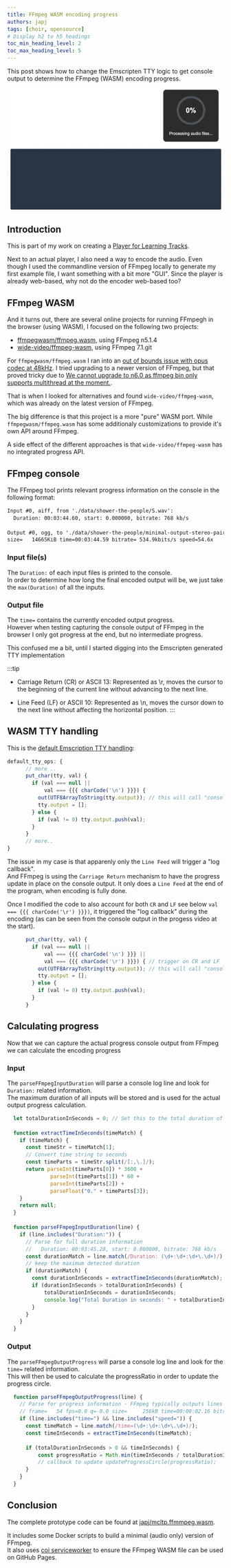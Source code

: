 ```yaml
---
title: FFmpeg WASM encoding progress
authors: japj
tags: [choir, opensource]
# Display h2 to h5 headings
toc_min_heading_level: 2
toc_max_heading_level: 5
---
```


This post shows how to change the Emscripten TTY logic to get console output to determine the FFmpeg (WASM) encoding progress.

![](./FFmpeg_console_progress.gif)

<!-- truncate -->

## Introduction

This is part of my work on creating a [Player for Learning Tracks](/blog/2025/03/23/multichannel-opus-player-proof-of-concept/index.md). 

Next to an actual player, I also need a way to encode the audio. Even though I used
the commandline version of FFmpeg locally to generate my first example file, I want something
with a bit more "GUI". Since the player is already web-based, why not do the encoder web-based too?

## FFmpeg WASM
And it turns out, there are several online projects for running FFmpegh in the browser (using WASM), I focused on the following two projects:

- [ffmpegwasm/ffmpeg.wasm](https://github.com/ffmpegwasm/ffmpeg.wasm), using FFmpeg n5.1.4<br/>
- [wide-video/ffmpeg-wasm](https://github.com/wide-video/ffmpeg-wasm), using FFmpeg 7.1.git<br/>


For `ffmpegwasm/ffmpeg.wasm` I ran into an [out of bounds issue with opus codec at 48kHz](https://github.com/ffmpegwasm/ffmpeg.wasm/issues/867). I tried upgrading to a newer version of FFmpeg, but that proved tricky due to [We cannot upgrade to n6.0 as ffmpeg bin only supports multithread at the moment.](https://github.com/ffmpegwasm/ffmpeg.wasm/issues/743).

That is when I looked for alternatives and found `wide-video/ffmpeg-wasm`, which was already on the latest version of FFmpeg.<br/>

The big difference is that this project is a more "pure" WASM port. While `ffmpegwasm/ffmpeg.wasm` has some additionaly customizations to provide it's own API around FFmpeg.

A side effect of the different approaches is that `wide-video/ffmpeg-wasm` has no integrated progress API.

## FFmpeg console

The FFmpeg tool prints relevant progress information on the console in the following format:

```txt
Input #0, aiff, from './data/shower-the-people/S.wav':
  Duration: 00:03:44.60, start: 0.000000, bitrate: 768 kb/s

Output #0, ogg, to './data/shower-the-people/minimal-output-stereo-pairs.opus':
size=   14665KiB time=00:03:44.59 bitrate= 534.9kbits/s speed=54.6x
```

### Input file(s)

The `Duration:` of each input files is printed to the console.<br/>
In order to determine how long the final encoded output will be, we just take the `max(Duration)` of all the inputs.

### Output file

The `time=` contains the currently encoded output progress.<br/>
However when testing capturing the console output of FFmpeg in the browser I only got progress at the end, but no intermediate progress.

This confused me a bit, until I started digging into the Emscripten generated TTY implementation

:::tip
- Carriage Return (CR) or ASCII 13: Represented as \r, moves the cursor to the beginning of the current line without advancing to the next line.

- Line Feed (LF) or ASCII 10: Represented as \n, moves the cursor down to the next line without affecting the horizontal position.
:::

## WASM TTY handling

This is the [default Emscription TTY handling](https://github.com/emscripten-core/emscripten/blob/main/src/lib/libtty.js):

```js
default_tty_ops: {
      // more ..
      put_char(tty, val) {
        if (val === null || 
            val === {{{ charCode('\n') }}}) {
          out(UTF8ArrayToString(tty.output)); // this will call "console.log" or custom "print" callback
          tty.output = [];
        } else {
          if (val != 0) tty.output.push(val);
        }
      }
      // more..
}
```


The issue in my case is that apparenly only the `Line Feed` will trigger a "log callback".<br/>
And FFmpeg is using the `Carriage Return` mechanism to have the progress update in place on the console output. It only does a `Line Feed` at the end of the program, when encoding is fully done.

Once I modified the code to also account for both `CR` and `LF` see below `val === {{{ charCode('\r') }}})`, it triggered the "log callback" during the encoding (as can be seen from the console output in the progess video at the start).

```js
      put_char(tty, val) {
        if (val === null || 
            val === {{{ charCode('\n') }}} || 
            val === {{{ charCode('\r') }}}) { // trigger on CR and LF
          out(UTF8ArrayToString(tty.output)); // this will call "console.log" or custom "print" callback
          tty.output = [];
        } else {
          if (val != 0) tty.output.push(val);
        }
      }
```

## Calculating progress

Now that we can capture the actual progress console output from FFmpeg we can calculate the encoding progress

### Input

The `parseFFmpegInputDuration` will parse a console log line and look for `Duration:` related information.<br/>
The maximum duration of all inputs will be stored and is used for the actual output progress calculation.

```js
  let totalDurationInSeconds = 0; // Set this to the total duration of your input file if known

  function extractTimeInSeconds(timeMatch) {
    if (timeMatch) {
      const timeStr = timeMatch[1];
      // Convert time string to seconds
      const timeParts = timeStr.split(/[:,\.]/);
      return parseInt(timeParts[0]) * 3600 + 
              parseInt(timeParts[1]) * 60 + 
              parseInt(timeParts[2]) + 
              parseFloat("0." + timeParts[3]);
    }
    return null;
  }

  function parseFFmpegInputDuration(line) {
    if (line.includes("Duration:")) {
      // Parse for full duration information
      //   Duration: 00:03:45.28, start: 0.000000, bitrate: 768 kb/s
      const durationMatch = line.match(/Duration: (\d+:\d+:\d+\.\d+)/);
      // keep the maximum detected duration
      if (durationMatch) {
        const durationInSeconds = extractTimeInSeconds(durationMatch);
        if (durationInSeconds > totalDurationInSeconds) {
            totalDurationInSeconds = durationInSeconds;
            console.log("Total Duration in seconds: " + totalDurationInSeconds);
        }
      }
    }
  }
```

### Output

The `parseFFmpegOutputProgress` will parse a console log line and look for the `time=` related information.<br/>
This will then be used to calculate the progressRatio in order to update the progress circle.

```js
  function parseFFmpegOutputProgress(line) {
    // Parse for progress information - FFmpeg typically outputs lines like:
    // frame=   54 fps=0.0 q=-0.0 size=     256kB time=00:00:02.16 bitrate= 968.9kbits/s speed=4.32x
    if (line.includes("time=") && line.includes("speed=")) {
      const timeMatch = line.match(/time=(\d+:\d+:\d+\.\d+)/);
      const timeInSeconds = extractTimeInSeconds(timeMatch);
      
      if (totalDurationInSeconds > 0 && timeInSeconds) {
          const progressRatio = Math.min(timeInSeconds / totalDurationInSeconds, 1);
          // callback to update updateProgressCircle(progressRatio);
      }
    }
  }
```

## Conclusion

The complete prototype code can be found at [japj/mcltp.ffmmpeg.wasm](https://github.com/japj/mcltp.ffmmpeg.wasm).

It includes some Docker scripts to build a minimal (audio only) version of FFmpeg.<br/>
It also uses [coi serviceworker](https://github.com/gzuidhof/coi-serviceworker) to ensure the FFmpeg WASM file can be used on GitHub Pages.